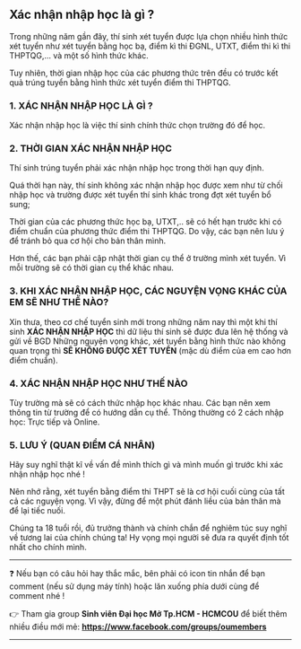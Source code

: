 ## Xác nhận nhập học là gì ?

Trong những năm gần đây, thí sinh xét tuyển được lựa chọn nhiều hình thức xét tuyển như xét tuyển bằng học bạ, điểm kì thi ĐGNL, UTXT, điểm thi kì thi THPTQG,... và một số hình thức khác.

Tuy nhiên, thời gian nhập học của các phương thức trên đều có trước kết quả trúng tuyển bằng hình thức xét tuyển điểm thi THPTQG.

### 1. XÁC NHẬN NHẬP HỌC LÀ GÌ ?

Xác nhận nhập học là việc thí sinh chính thức chọn trường đó để học.

### 2. THỜI GIAN XÁC NHẬN NHẬP HỌC

Thí sinh trúng tuyển phải xác nhận nhập học trong thời hạn quy định.

Quá thời hạn này, thí sinh không xác nhận nhập học được xem như từ chối nhập học và trường được xét tuyển thí sinh khác trong đợt xét tuyển bổ sung;

Thời gian của các phương thức học bạ, UTXT,.. sẽ có hết hạn trước khi có điểm chuẩn của phương thức điểm thi THPTQG. Do vậy, các bạn nên lưu ý để tránh bỏ qua cơ hội cho bản thân mình.

Hơn thế, các bạn phải cập nhật thời gian cụ thể ở trường mình xét tuyển. Vì mỗi trường sẽ có thời gian cụ thể khác nhau.

### 3. KHI XÁC NHẬN NHẬP HỌC, CÁC NGUYỆN VỌNG KHÁC CỦA EM SẼ NHƯ THẾ NÀO?

Xin thưa, theo cơ chế tuyển sinh mới trong những năm nay thì một khi thí sinh **XÁC NHẬN NHẬP HỌC** thì dữ liệu thí sinh sẽ được đưa lên hệ thống và gửi về BGD
Những nguyện vọng khác, xét tuyển bằng hình thức nào không quan trọng thì **SẼ KHÔNG ĐƯỢC XÉT TUYỂN** (mặc dù điểm của em cao hơn điểm chuẩn).

### 4. XÁC NHẬN NHẬP HỌC NHƯ THẾ NÀO

Tùy trường mà sẽ có cách thức nhập học khác nhau. Các bạn nên xem thông tin từ trường để có hướng dẫn cụ thể.
Thông thường có 2 cách nhập học: Trực tiếp và Online.

### 5. LƯU Ý (QUAN ĐIỂM CÁ NHÂN)

Hãy suy nghĩ thật kĩ về vấn đề mình thích gì và mình muốn gì trước khi xác nhận nhập học nhé !

Nên nhớ rằng, xét tuyển bằng điểm thi THPT sẽ là cơ hội cuối cùng của tất cả các nguyện vọng. Vì vậy, đừng để một phút đánh liều của bản thân mà để lại tiếc nuối.

Chúng ta 18 tuổi rồi, đủ trưởng thành và chính chắn để nghiêm túc suy nghĩ về tương lai của chính chúng ta! Hy vọng mọi người sẽ đưa ra quyết định tốt nhất cho chính mình.

---
❓ Nếu bạn có câu hỏi hay thắc mắc, bên phải có icon tin nhắn để bạn comment (nếu sử dụng máy tính) hoặc lăn xuống phía dưới cùng để comment nhé !

👉 Tham gia group **Sinh viên Đại học Mở Tp.HCM - HCMCOU** để biết thêm nhiều điều mới mẻ: **https://www.facebook.com/groups/oumembers**

---